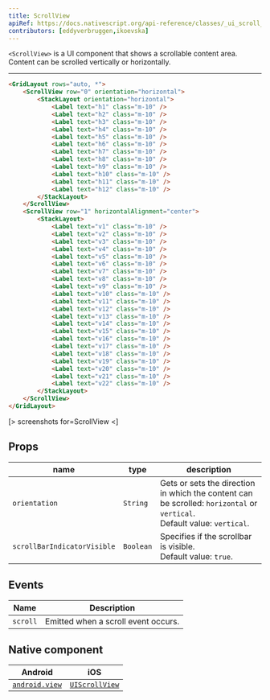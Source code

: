 ```yaml
---
title: ScrollView
apiRef: https://docs.nativescript.org/api-reference/classes/_ui_scroll_view_.scrollview
contributors: [eddyverbruggen,ikoevska]
---
```


`<ScrollView>` is a UI component that shows a scrollable content area. Content can be scrolled vertically or horizontally.

---

```html
<GridLayout rows="auto, *">
    <ScrollView row="0" orientation="horizontal">
        <StackLayout orientation="horizontal">
            <Label text="h1" class="m-10" />
            <Label text="h2" class="m-10" />
            <Label text="h3" class="m-10" />
            <Label text="h4" class="m-10" />
            <Label text="h5" class="m-10" />
            <Label text="h6" class="m-10" />
            <Label text="h7" class="m-10" />
            <Label text="h8" class="m-10" />
            <Label text="h9" class="m-10" />
            <Label text="h10" class="m-10" />
            <Label text="h11" class="m-10" />
            <Label text="h12" class="m-10" />
        </StackLayout>
    </ScrollView>
    <ScrollView row="1" horizontalAlignment="center">
        <StackLayout>
            <Label text="v1" class="m-10" />
            <Label text="v2" class="m-10" />
            <Label text="v3" class="m-10" />
            <Label text="v4" class="m-10" />
            <Label text="v5" class="m-10" />
            <Label text="v6" class="m-10" />
            <Label text="v7" class="m-10" />
            <Label text="v8" class="m-10" />
            <Label text="v9" class="m-10" />
            <Label text="v10" class="m-10" />
            <Label text="v11" class="m-10" />
            <Label text="v12" class="m-10" />
            <Label text="v13" class="m-10" />
            <Label text="v14" class="m-10" />
            <Label text="v15" class="m-10" />
            <Label text="v16" class="m-10" />
            <Label text="v17" class="m-10" />
            <Label text="v18" class="m-10" />
            <Label text="v19" class="m-10" />
            <Label text="v20" class="m-10" />
            <Label text="v21" class="m-10" />
            <Label text="v22" class="m-10" />
        </StackLayout>
    </ScrollView>
</GridLayout>
```

[> screenshots for=ScrollView <]

## Props

| name | type | description |
|------|------|-------------|
| `orientation` | `String` | Gets or sets the direction in which the content can be scrolled: `horizontal` or `vertical`.<br/>Default value: `vertical`.
| `scrollBarIndicatorVisible` | `Boolean` | Specifies if the scrollbar is visible.<br/>Default value: `true`.

## Events

| Name | Description |
|------|-------------|
| `scroll` | Emitted when a scroll event occurs.

## Native component

| Android | iOS |
|---------|-----|
| [`android.view`](https://developer.android.com/reference/android/view/View.html) | [`UIScrollView`](https://developer.apple.com/documentation/uikit/uiscrollview)
